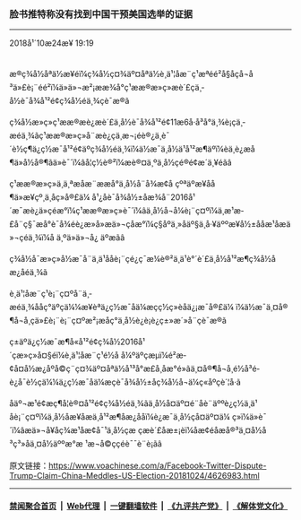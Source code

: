 ### 脸书推特称没有找到中国干预美国选举的证据
------------------------

<div class="published">
 <span class="date" title="ä¸­å½æ¶é´">
  <time datetime="2018-10-24T19:19:55+08:00">
   2018å¹´10æ24æ¥ 19:19
  </time>
 </span>
</div>
<br/>
<div class="wsw">
 <p>
  æ®ç¾å½åªä½æ¥éï¼ç¾å½ç¤¾äº¤åªä½è¸ä¹¦åæ¨ç¹æªéé²å§åçå¬å³ä»£è¡¨éé²ï¼ä»ä»¬æ²¡ææ¾å°ç¹ææ®æ»ç»æè´£çä¸­å½è¯å¾å¹²é¢ç¾å½éä¸¾çè¯æ®ã
 </p>
 <p>
  ç¾å½æ»ç»ç¹ææ®æè¿æè´£ä¸­å½è¯å¾å¹²é¢11æ6å·å³å°ä¸¾è¡çä¸­æéä¸¾ãç¹ææ®æ»ç»å¨æè¿çä¸æ¬¡éè®¿ä¸­è¯´è½ç¶ä¿ç½æ¯å¹²é¢äºç¾å½éä¸¾ï¼ä½æ¯ä¸­å½ä¹å¹²æ¶äºï¼èä¸è¿æå¶ä»å½å®¶ãä»è¯´ï¼âå¦ç½è®²ï¼æè®¤ä¸ºä¸­å½çé®é¢æ´ä¸¥éãâ
 </p>
 <p>
  ç¹ææ®æ»ç»ä¸ä¸ªæåæ¨ææå°ä¸­å½å¨å¾æ¢å çºªäºæ¥åå¶ä»æ¥çº¸ä¸åç»å®£ä¼ å¹¿åè¯å¾å½±åæ¾å¨2016å¹´æ¯æè¿ä»çéæ°ï¼ç¹ææ®æ»ç»è¯´ï¼âä¸­å½å¬å¼è¡¨ç¤ºï¼ä¸­æ¹æ­£å¨ç§¯æå°è¯å¾éè¿æ»å»æä»¬çåæ°ï¼ç§åºä¸»åäº§ä¸å·¥äººæ¥å½±ååæ¹åæä»¬çéä¸¾ï¼å ä¸ºä»ä»¬å¿ äºæãâ
 </p>
 <p>
  ç¾å½å¯æ»ç»å½­æ¯å¨ä¸ä¹ååè¡¨çé¿ç¯æ¼è®²ä¸­ä¹è°´è´£ä¸­å½å¹²æ¶ç¾å½åæ¿åéä¸¾ã
 </p>
 <p>
  è¸ä¹¦åæ¨ç¹è¡¨ç¤ºå¨ä¸­æéä¸¾ååç°äºçä¼¼æ¥èªä¿ç½æ¯åä¼æçç½ç»èåä¿¡æ¯å®£ä¼ ï¼ä½æ¯ä¸¤å®¶å¬å¸çä»£è¡¨è¡¨ç¤ºæ²¡æåç°ä¸­å½è¿è¡è¿ç±»æ´»å¨çè¯æ®ã
 </p>
 <p>
  ç±äºä¿ç½æ¯æ¶å«å¹²é¢ç¾å½2016å¹´çæ»ç»å¤§éï¼è¸ä¹¦åæ¨ç¹é½å å¼ºäºçæµï¼é²æ­¢å¤å½æ¿åºå©ç¨ç¤¾äº¤åªä½å¹³å°æ£å¸åæ°é»ãä¸¤å®¶å¬å¸é½å³é­è¿å¯è½çä¼¼ä¿ç½æ¯åä¼æçè¯å¾å½±åç¾å½å¬ä¼ç«åºçè´¦å·ã
 </p>
 <p>
  åäº¬æ¹é¢æ­ç¶å¦è®¤å¹²é¢ç¾å½éä¸¾ãä¸­å½å¤äº¤é¨åè¨äººè¿ç½ä¸ä¹åè¡¨ç¤ºï¼ä¸­å½åæ¥åæä¸å¹²æ¶åæ¿ååï¼è¿æ¯ä¸­å½çå¤äº¤ä¼ ç»ï¼ä»è¯´ï¼âæä»¬å¥åç¾æ¹åæ­¢å¯¹ä¸­å½çæ çæè´£åæ±¡èï¼åæ­¢éåæå®³ä¸¤å½å³ç³»åä¸¤å½äººæ°æ ¹æ¬å©ççéè¯¯è¨è¡ãâ
  <br/>
 </p>
</div>

原文链接：https://www.voachinese.com/a/Facebook-Twitter-Dispute-Trump-Claim-China-Meddles-US-Election-20181024/4626983.html


------------------------
#### [禁闻聚合首页](https://github.com/gfw-breaker/banned-news/blob/master/README.md) &nbsp;|&nbsp; [Web代理](https://github.com/gfw-breaker/open-proxy/blob/master/README.md) &nbsp;|&nbsp;  [一键翻墙软件](https://github.com/gfw-breaker/nogfw/blob/master/README.md) &nbsp;|&nbsp; [《九评共产党》](https://github.com/gfw-breaker/9ping.md/blob/master/README.md#九评之一评共产党是什么) &nbsp;|&nbsp; [《解体党文化》](https://github.com/gfw-breaker/jtdwh.md/blob/master/README.md#绪论)